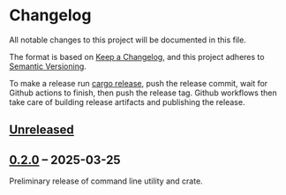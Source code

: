 # Changelog

All notable changes to this project will be documented in this file.

The format is based on [Keep a Changelog](https://keepachangelog.com/en/1.1.0/),
and this project adheres to
[Semantic Versioning](https://semver.org/spec/v2.0.0.html).

To make a release run [cargo release](https://github.com/crate-ci/cargo-release),
push the release commit, wait for Github actions to finish, then push the release tag.
Github workflows then take care of building release artifacts and publishing the release.

## [Unreleased]

## [0.2.0] – 2025-03-25

Preliminary release of command line utility and crate.

[Unreleased]: https://github.com/swsnr/wol.rs/compare/v0.2.0...HEAD
[0.2.0]: https://github.com/swsnr/wol.rs/releases/tag/v0.2.0
